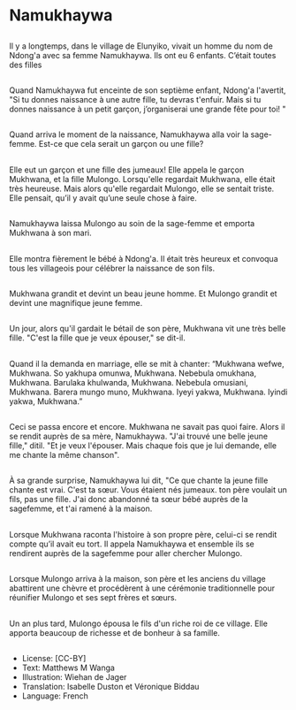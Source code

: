 # Namukhaywa

##
Il y a longtemps, dans le village
de Elunyiko, vivait un homme
du nom de Ndong'a avec sa
femme Namukhaywa. Ils ont eu
6 enfants. C’était toutes des
filles

##
Quand Namukhaywa fut
enceinte de son septième
enfant, Ndong'a l'avertit, "Si tu
donnes naissance à une autre
fille, tu devras t'enfuir. Mais si
tu donnes naissance à un petit
garçon, j’organiserai une
grande fête pour toi! "

##
Quand arriva le moment de la
naissance, Namukhaywa alla
voir la sage-femme. Est-ce que
cela serait un garçon ou une
fille?

##
Elle eut un garçon et une fille des jumeaux! Elle appela le
garçon Mukhwana, et la fille
Mulongo. Lorsqu'elle regardait
Mukhwana, elle était très
heureuse. Mais alors qu'elle
regardait Mulongo, elle se
sentait triste. Elle pensait, qu’il
y avait qu’une seule chose à
faire.

##
Namukhaywa laissa Mulongo au
soin de la sage-femme et
emporta Mukhwana à son mari.

##
Elle montra fièrement le bébé à
Ndong'a. Il était très heureux et
convoqua tous les villageois
pour célébrer la naissance de
son fils.

##
Mukhwana grandit et devint un
beau jeune homme. Et Mulongo
grandit et devint une
magnifique jeune femme.

##
Un jour, alors qu'il gardait le
bétail de son père, Mukhwana
vit une très belle fille.
"C'est la fille que je veux
épouser," se dit-il.

##
Quand il la demanda en
marriage, elle se mit à chanter:
“Mukhwana wefwe, Mukhwana.
So yakhupa omunwa,
Mukhwana. Nebebula
omukhana, Mukhwana.
Barulaka khulwanda,
Mukhwana. Nebebula omusiani,
Mukhwana. Barera mungo
muno, Mukhwana. Iyeyi yakwa,
Mukhwana. Iyindi yakwa,
Mukhwana.”

##
Ceci se passa encore et encore.
Mukhwana ne savait pas quoi
faire. Alors il se rendit auprès
de sa mère, Namukhaywa. "J'ai
trouvé une belle jeune fille," ditil. "Et je veux l'épouser. Mais
chaque fois que je lui demande,
elle me chante la même
chanson".

##
À sa grande surprise,
Namukhaywa lui dit, "Ce que
chante la jeune fille chante est
vrai. C'est ta sœur.
Vous étaient nés jumeaux. ton
père voulait un fils, pas une
fille. J'ai donc abandonné ta
sœur bébé auprès de la sagefemme, et t'ai ramené à la
maison.

##
Lorsque Mukhwana raconta
l'histoire à son propre père,
celui-ci se rendit compte qu’il
avait eu tort. Il appela
Namukhaywa et ensemble ils se
rendirent auprès de la sagefemme pour aller chercher
Mulongo.

##
Lorsque Mulongo arriva à la
maison, son père et les anciens
du village abattirent une chèvre
et procédèrent à une cérémonie
traditionnelle pour réunifier
Mulongo et ses sept frères et
sœurs.

##
Un an plus tard, Mulongo
épousa le fils d'un riche roi de
ce village. Elle apporta
beaucoup de richesse et de
bonheur à sa famille.

##
* License: [CC-BY]
* Text: Matthews M Wanga
* Illustration: Wiehan de Jager
* Translation: Isabelle Duston et Véronique Biddau
* Language: French
